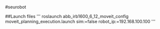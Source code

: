 #seurobot





##Launch files
'''
roslaunch abb_irb1600_6_12_moveit_config moveit_planning_execution.launch sim:=false robot_ip:=192.168.100.100
'''
